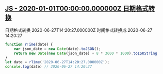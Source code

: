## [JS - 2020-01-01T00:00:00.000000Z 日期格式转换](https://www.cnblogs.com/sanyekui/p/13204062.html)
日期格式转换
2020-06-27T14:20:27.000000Z 时间格式转换成 2020-06-27 14:20:27
```js
function rTime(date) {
    var json_date = new Date(date).toJSON();
    return new Date(new Date(json_date) + 8 * 3600 * 1000).toISOString().replace(/T/g, ' ').replace(/\.[\d]{3}Z/, '') 
}
let date = rTime('2020-06-27T14:20:27.000000Z');
console.log(date) // 2020-06-27 14:20:27
```

